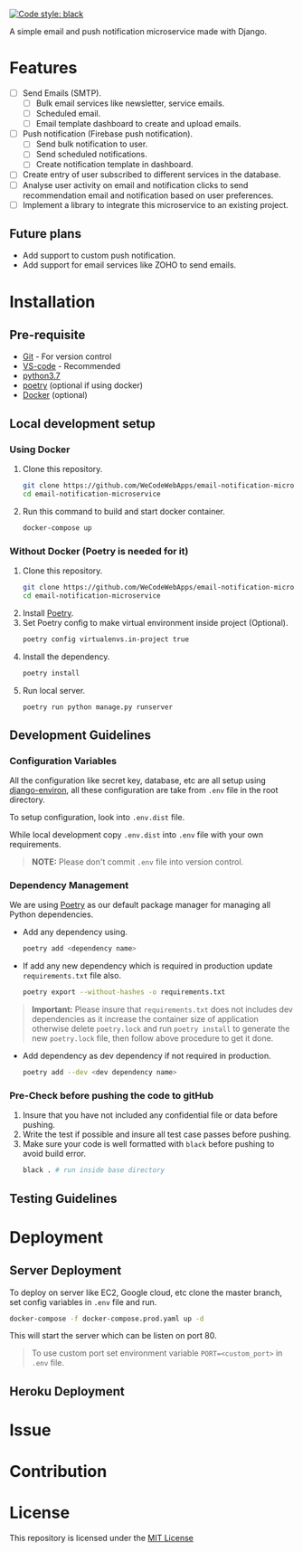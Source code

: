 [![Code style: black](https://img.shields.io/badge/code%20style-black-000000.svg)](https://github.com/psf/black)


A simple email and push notification microservice made with Django.

# Features
- [ ] Send Emails (SMTP).
  - [ ] Bulk email services like newsletter, service emails.
  - [ ] Scheduled email.
  - [ ] Email template dashboard to create and upload emails.
- [ ] Push notification (Firebase push notification).
  - [ ] Send bulk notification to user.
  - [ ] Send scheduled notifications.
  - [ ] Create notification template in dashboard.
- [ ] Create entry of user subscribed to different services in the database.
- [ ] Analyse user activity on email and notification clicks to send recommendation email and notification based on user preferences. 
- [ ] Implement a library to integrate this microservice to an existing project.

## Future plans
- Add support to custom push notification.
- Add support for email services like ZOHO to send emails.

# Installation

## Pre-requisite

- [Git](https://git-scm.com/downloads) - For version control
- [VS-code](https://code.visualstudio.com/download) - Recommended
- [python3.7](https://www.python.org/downloads/release/python-370/)
- [poetry](https://python-poetry.org/docs/#installation) (optional if using docker)
- [Docker](https://www.docker.com/get-started) (optional)

## Local development setup

### Using Docker

1. Clone this repository.
   ```bash
   git clone https://github.com/WeCodeWebApps/email-notification-microservice
   cd email-notification-microservice
   ```
2. Run this command to build and start docker container.
   ```bash
   docker-compose up
   ```

### Without Docker (Poetry is needed for it)

1. Clone this repository.
   ```bash
   git clone https://github.com/WeCodeWebApps/email-notification-microservice
   cd email-notification-microservice
   ```
2. Install [Poetry](https://python-poetry.org/docs/#installation).
3. Set Poetry config to make virtual environment inside project (Optional).
   ```bash
   poetry config virtualenvs.in-project true
   ```
4. Install the dependency.
   ```bash
   poetry install
   ```
5. Run local server.
   ```bash
   poetry run python manage.py runserver
   ```

## Development Guidelines

### Configuration Variables
All the configuration like secret key, database, etc are all setup using [django-environ](https://github.com/joke2k/django-environ), all these configuration are take from `.env` file in the root directory.

To setup configuration, look into `.env.dist` file.

While local development copy `.env.dist` into `.env` file with your own requirements.

> **NOTE:** Please don't commit `.env` file into version control.

### Dependency Management

We are using [Poetry](https://python-poetry.org) as our default package manager for managing all Python dependencies.

- Add any dependency using.
  ```bash
  poetry add <dependency name>
  ```
- If add any new dependency which is required in production update `requirements.txt` file also.
  ```bash
  poetry export --without-hashes -o requirements.txt
  ```
> **Important:** Please insure that `requirements.txt` does not includes dev dependencies as it increase the container size of application otherwise delete `poetry.lock` and run `poetry install` to generate the new `poetry.lock` file, then follow above procedure to get it done.

- Add dependency as dev dependency if not required in production.
  ```bash
  poetry add --dev <dev dependency name>
  ```

### Pre-Check before pushing the code to gitHub
1. Insure that you have not included any confidential file or data before pushing.
2. Write the test if possible and insure all test case passes before pushing.
3. Make sure your code is well formatted with `black` before pushing to avoid build error.
   ```bash
   black . # run inside base directory
   ```

## Testing Guidelines

# Deployment

## Server Deployment
To deploy on server like EC2, Google cloud, etc clone the master branch, set config variables in `.env` file and run.
```bash
docker-compose -f docker-compose.prod.yaml up -d
```

This will start the server which can be listen on port 80.

> To use custom port set environment variable `PORT=<custom_port>` in `.env` file.

## Heroku Deployment

# Issue

# Contribution

# License
This repository is licensed under the [MIT License](./LICENSE)
